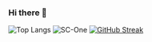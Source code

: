### Hi there 👋

<!--
**SC-One/SC-One** is a ✨ _special_ ✨ repository because its `README.md` (this file) appears on your GitHub profile.

Here are some ideas to get you started:

- 🔭 I’m currently working on ...
- 🌱 I’m currently learning ...
- 👯 I’m looking to collaborate on ...
- 🤔 I’m looking for help with ...
- 💬 Ask me about ...
- 📫 How to reach me: ...
- 😄 Pronouns: ...
- ⚡ Fun fact: ...
-->
![Top Langs](https://github-readme-stats.vercel.app/api/top-langs/?username=sc-one&layout=compact)
![SC-One](https://github-readme-stats.vercel.app/api?username=SC-One&show_icons=true&theme=shades-of-purple)
[![GitHub Streak](http://github-readme-streak-stats.herokuapp.com?user=Sc-One&theme=dark&hide_border=true)](https://git.io/streak-stats)
